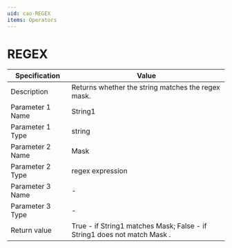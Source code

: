 ```yaml
---
uid: cao-REGEX
items: Operators
---
```


# REGEX 

| Specification         | Value                                                        |
| --------------------- | ------------------------------------------------------------ |
| Description           | Returns whether the string matches the regex mask.           |
| Parameter 1 Name      | String1                                                        |
| Parameter 1 Type      | string                               |
| Parameter 2 Name      | Mask                                                           |
| Parameter 2 Type      | regex expression                                                         |
| Parameter 3 Name      | -                                                            |
| Parameter 3 Type      | -                                                            |
| Return value          | True - if String1 matches Mask; False - if String1 does not match Mask  .                                                        |
